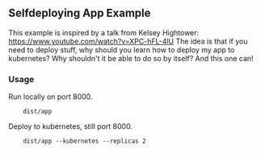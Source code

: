 ## Selfdeploying App Example

This example is inspired by a talk from Kelsey Hightower: https://www.youtube.com/watch?v=XPC-hFL-4lU
The idea is that if you need to deploy stuff, why should you learn how to deploy my app to kubernetes? Why shouldn't it be able to do so by itself? And this one can! 

### Usage

Run locally on port 8000.
```
    dist/app
```

Deploy to kubernetes, still port 8000.
```
    dist/app --kubernetes --replicas 2
```